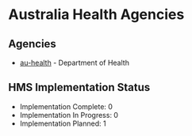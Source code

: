 # Australia Health Agencies

## Agencies

- [au-health](au-health/index.md) - Department of Health

## HMS Implementation Status

- Implementation Complete: 0
- Implementation In Progress: 0
- Implementation Planned: 1
